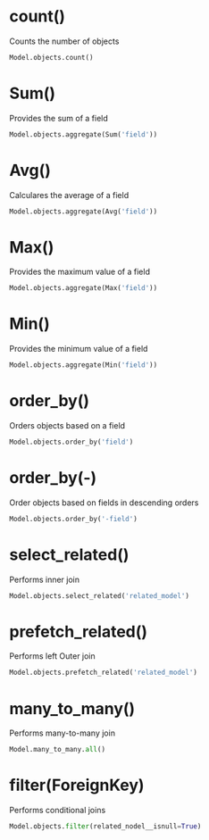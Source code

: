 # count()
Counts the number of objects 

```python 
Model.objects.count()
```
# Sum()
Provides the sum of a field
```python 
Model.objects.aggregate(Sum('field'))
```
# Avg()
Calculares the average of a field 

```python 
Model.objects.aggregate(Avg('field'))
```
# Max()
Provides the maximum value of a field

```python 
Model.objects.aggregate(Max('field'))
```
# Min()
Provides the minimum value of a field 
```python 
Model.objects.aggregate(Min('field'))
```
# order_by()
Orders objects based on a field 
```python 
Model.objects.order_by('field')
```
# order_by(-)
Order objects based on fields in descending orders
```python 
Model.objects.order_by('-field')
```
# select_related()
Performs inner join
```python 
Model.objects.select_related('related_model')
```
# prefetch_related()
Performs left Outer join
```python 
Model.objects.prefetch_related('related_model')
```
# many_to_many()
Performs many-to-many join
```python 
Model.many_to_many.all()
```
# filter(ForeignKey)
Performs conditional joins
```python 
Model.objects.filter(related_nodel__isnull=True)
```
